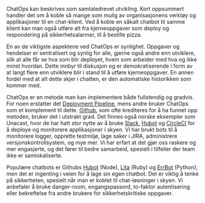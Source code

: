 ChatOps kan beskrives som samtaledrevet utvikling. Kort oppsummert handler det om å koble så mange som mulig av organisasjonens verktøy og applikasjoner til en chat-klient. Ved å koble en såkalt chatbot til samme klient kan man også utføre alt fra kjerneoppgaver som deploy og respondering på sikkerhetsalarmer, til å bestille pizza.

En av de viktigste aspektene ved ChatOps er synlighet. Oppgaver og hendelser er sentralisert og synlig for alle, gjerne også andre enn utviklere, slik at alle får se hva som blir deployet, hvem som arbeider med hva og ikke minst hvordan. Dette innbyr til diskusjon og er demokratiserende i form av at langt flere enn utviklere blir i stand til å utføre kjerneoppgaver. En annen fordel med at alt dette skjer i chatten, er den automatiske historikken som kommer med. 

ChatOps er en metode man kan implementere både fullstendig og gradvis. For noen erstatter det [Deployment Pipeline](https://radar.bekk.no/tech2016/prosess-og-kvalitet/deployment-pipeline), mens andre bruker ChatOps som et komplement til dette. [Github](https://github.com/), som ofte krediteres for å ha funnet opp metoden, bruker det i utstrakt grad. Det finnes også norske eksempler som Unacast, hvor de har hatt stor nytte av å bruke [Slack](https://slack.com/), [Hubot](https://hubot.github.com/) og [CircleCI](https://circleci.com/) for å deploye og monitorere applikasjoner i skyen. Vi har brukt bots til å monitorere logger, opprette testmiljø, lage saker i JIRA, administrere versjonskontrollsystem, og mye mer. Vi har erfart at det gjør oss raskere og mer engasjerte, og det fører til bedre samarbeid, spesielt i tilfeller der team ikke er samlokaliserte.

Populære chatbots er Githubs [Hubot](https://hubot.github.com/) (Node), [Lita](https://www.lita.io/) (Ruby) og [ErrBot](http://errbot.io/en/latest/) (Python), men det er ingenting i veien for å lage sin egen chatbot. Det er viktig å tenke på sikkerheten, spesielt når man er koblet til chat-løsninger i skyen. Vi anbefaler å bruke danger-room, engangspassord, to-faktor autentisering eller bekreftelse fra andre brukere for sikkerhetskritiske oppgaver.
